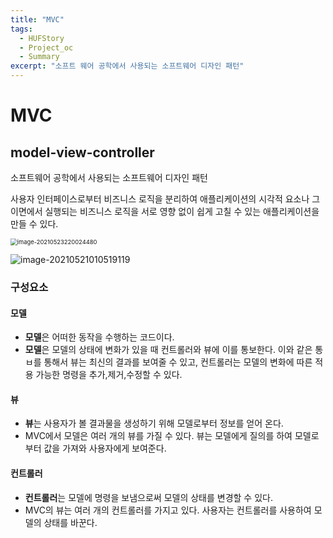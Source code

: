 ```yaml
---
title: "MVC"
tags:
  - HUFStory
  - Project_oc
  - Summary
excerpt: "소프트 웨어 공학에서 사용되는 소프트웨어 디자인 패턴"
---
```


# MVC

## model-view-controller

소프트웨어 공학에서 사용되는 소프트웨어 디자인 패턴

사용자 인터페이스로부터 비즈니스 로직을 분리하여 애플리케이션의 시각적 요소나 그 이면에서 실행되는 비즈니스 로직을 서로 영향 없이 쉽게 고칠 수 있는 애플리케이션을 만들 수 있다.

<img src="C:\Users\dk866\AppData\Roaming\Typora\typora-user-images\image-20210523220024480.png" alt="image-20210523220024480" style="zoom: 67%;" />

![image-20210521010519119](C:\Users\dk866\AppData\Roaming\Typora\typora-user-images\image-20210521010519119.png)

### 구성요소

#### 모델

- **모델**은 어떠한 동작을 수행하는 코드이다.
- **모델**은 모델의 상태에 변화가 있을 때 컨트롤러와 뷰에 이를 통보한다. 이와 같은 통ㅂ를 통해서 뷰는 최신의 결과를 보여줄 수 있고, 컨트롤러는 모델의 변화에 따른 적용 가능한 명령을 추가,제거,수정할 수 있다.

#### 뷰

- **뷰**는 사용자가 볼 결과물을 생성하기 위해 모델로부터 정보를 얻어 온다.
- MVC에서 모델은 여러 개의 뷰를 가질 수 있다. 뷰는 모델에게 질의를 하여 모델로 부터 값을 가져와 사용자에게 보여준다.

#### 컨트롤러

- **컨트롤러**는 모델에 명령을 보냄으로써 모델의 상태를 변경할 수 있다.
- MVC의 뷰는 여러 개의 컨트롤러를 가지고 있다. 사용자는 컨트롤러를 사용하여 모델의 상태를 바꾼다.






